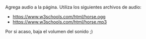 Agrega audio a la página. Utiliza los siguientes archivos de audio:

* https://www.w3schools.com/html/horse.ogg
* https://www.w3schools.com/html/horse.mp3

Por si acaso, baja el volumen del sonido ;)
